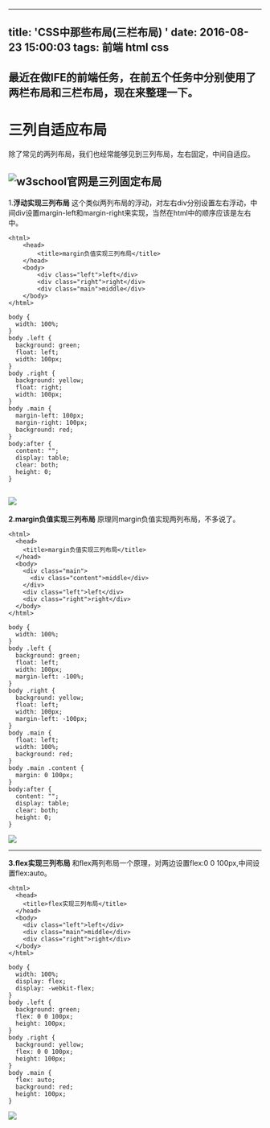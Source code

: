 ﻿
---
title: 'CSS中那些布局(三栏布局)  '
date: 2016-08-23 15:00:03
tags: 前端 html css
---



**最近在做IFE的前端任务，在前五个任务中分别使用了两栏布局和三栏布局，现在来整理一下。**
-----------------------------------------------

**三列自适应布局**
===========
除了常见的两列布局，我们也经常能够见到三列布局，左右固定，中间自适应。
<!--more-->

![w3school官网是三列固定布局][1]
----------


1.**浮动实现三列布局**
  这个类似两列布局的浮动，对左右div分别设置左右浮动，中间div设置margin-left和margin-right来实现，当然在html中的顺序应该是左右中。  
```
<html>
    <head>
        <title>margin负值实现三列布局</title>
    </head>
    <body>
        <div class="left">left</div>
        <div class="right">right</div>
        <div class="main">middle</div>
    </body>
</html>
```
```
body {
  width: 100%;
}
body .left {
  background: green;
  float: left;
  width: 100px;
}
body .right {
  background: yellow;
  float: right;
  width: 100px;
}
body .main {
  margin-left: 100px;
  margin-right: 100px;
  background: red;
}
body:after {
  content: "";
  display: table;
  clear: both;
  height: 0;
}
```

![](http://i1.buimg.com/567571/c8677b9bf71093b3.png)
----------


**2.margin负值实现三列布局**
原理同margin负值实现两列布局，不多说了。
```
<html>
  <head>
    <title>margin负值实现三列布局</title>
  </head>
  <body>
    <div class="main"> 
      <div class="content">middle</div>
    </div>
    <div class="left">left</div>
    <div class="right">right</div>
  </body>
</html>
```
```
body {
  width: 100%;
}
body .left {
  background: green;
  float: left;
  width: 100px;
  margin-left: -100%;
}
body .right {
  background: yellow;
  float: left;
  width: 100px;
  margin-left: -100px;
}
body .main {
  float: left;
  width: 100%;
  background: red;
}
body .main .content {
  margin: 0 100px;
}
body:after {
  content: "";
  display: table;
  clear: both;
  height: 0;
}
```
![](http://i1.buimg.com/567571/c8677b9bf71093b3.png)


----------
**3.flex实现三列布局**
和flex两列布局一个原理，对两边设置flex:0 0 100px,中间设置flex:auto。
```
<html>
  <head>
    <title>flex实现三列布局</title>
  </head>
  <body>
    <div class="left">left</div>
    <div class="main">middle</div>
    <div class="right">right</div>
  </body>
</html>
```
```
body {
  width: 100%;
  display: flex;
  display: -webkit-flex;
}
body .left {
  background: green;
  flex: 0 0 100px;
  height: 100px;
}
body .right {
  background: yellow;
  flex: 0 0 100px;
  height: 100px;
}
body .main {
  flex: auto;
  background: red;
  height: 100px;
}
```
![](http://i1.buimg.com/567571/c8677b9bf71093b3.png)

  [1]: https://segmentfault.com/img/bVzhEm
